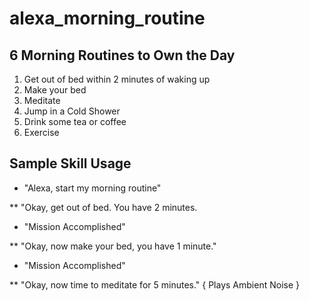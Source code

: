 # alexa_morning_routine

## 6 Morning Routines to Own the Day

1. Get out of bed within 2 minutes of waking up
2. Make your bed
3. Meditate
4. Jump in a Cold Shower
5. Drink some tea or coffee
6. Exercise

## Sample Skill Usage

* "Alexa, start my morning routine"

** "Okay, get out of bed. You have 2 minutes. 

* "Mission Accomplished"

** "Okay, now make your bed, you have 1 minute."

* "Mission Accomplished"

** "Okay, now time to meditate for 5 minutes." { Plays Ambient Noise }

